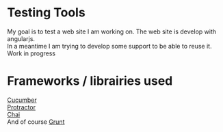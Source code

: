 Testing Tools
===
My goal is to test a web site I am working on. The web site is develop with angularjs. 
\
In a meantime I am trying to develop some support to be able to reuse it.
Work in progress

Frameworks / librairies used
===
[Cucumber] 
\
[Protractor]
\
[Chai]
\
And of course [Grunt] 


[CUCUMBER]:https://github.com/cucumber/cucumber-js
[PROTRACTOR]:https://angular.github.io/protractor/#/
[CHAI]:http://chaijs.com
[GRUNT]:http://gruntjs.com/